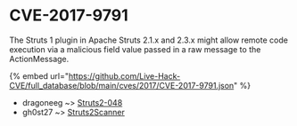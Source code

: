 # CVE-2017-9791

The Struts 1 plugin in Apache Struts 2.1.x and 2.3.x might allow remote code execution via a malicious field value passed in a raw message to the ActionMessage.

{% embed url="https://github.com/Live-Hack-CVE/full_database/blob/main/cves/2017/CVE-2017-9791.json" %}


* dragoneeg ~> [Struts2-048](https://zeste.alice-snow.ru/2017/database/cve-2017-9791/struts2-048-dragoneeg)
* gh0st27 ~> [Struts2Scanner](https://zeste.alice-snow.ru/2017/database/cve-2017-9791/struts2scanner-gh0st27)